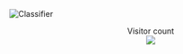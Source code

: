 
<img src="https://atpajdskvqi.pythonanywhere.com/banner.png" alt="Classifier">

<p align="center"> 
  Visitor count<br>
  <img src="https://media.discordapp.net/attachments/1001994127212294176/1010586838064443412/unknown.png" />
</p>
